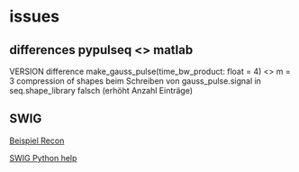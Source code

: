 # issues
## differences pypulseq <> matlab
VERSION difference
make_gauss_pulse(time_bw_product: float = 4) <> m = 3
compression of shapes beim Schreiben von gauss_pulse.signal in seq.shape_library falsch (erhöht Anzahl Einträge)

## SWIG
[Beispiel Recon](https://github.com/ckolbPTB/PtbPyRecon/tree/27d956a8b4d5589603dbe3b990ea0910186f4fd2/PTBRecon/Extensions/source/rg)

[SWIG Python help](http://www.swig.org/Doc1.3/Python.html#Python_nn3)